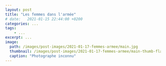 ```yaml
---
layout: post
title: "Les femmes dans l'armée"
# date:   2021-01-15 22:44:00 +0200
categories: ...
tags:
    - ...
excerpt: ...
image:
  path: /images/post-images/2021-01-17-femmes-armee/main.jpg
  thumbnail: /images/post-images/2021-01-17-femmes-armee/main-thumb-flat.jpg
  caption: "Photographe inconnu"
---
```



<!--

  - Google : "studies about women in combat"
  - https://www.npr.org/2015/09/10/439246978/marine-corps-release-results-of-study-on-women-in-combat-units
  - https://en.wikipedia.org/wiki/Women_in_combat
-->
